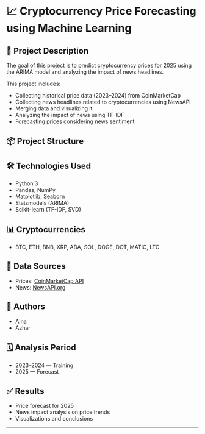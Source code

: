 # 📈 Cryptocurrency Price Forecasting using Machine Learning

## 🧠 Project Description
The goal of this project is to predict cryptocurrency prices for 2025 using the ARIMA model and analyzing the impact of news headlines.

This project includes:
- Collecting historical price data (2023–2024) from CoinMarketCap
- Collecting news headlines related to cryptocurrencies using NewsAPI
- Merging data and visualizing it
- Analyzing the impact of news using TF-IDF
- Forecasting prices considering news sentiment

## 📦 Project Structure


## 🛠 Technologies Used
- Python 3
- Pandas, NumPy
- Matplotlib, Seaborn
- Statsmodels (ARIMA)
- Scikit-learn (TF-IDF, SVD)

## 📊 Cryptocurrencies
- BTC, ETH, BNB, XRP, ADA, SOL, DOGE, DOT, MATIC, LTC

## 🧾 Data Sources
- Prices: [CoinMarketCap API](https://coinmarketcap.com/api/)
- News: [NewsAPI.org](https://newsapi.org)

## 👥 Authors
- Aina  
- Azhar

## 🗓 Analysis Period
- 2023–2024 — Training  
- 2025 — Forecast

## ✅ Results
- Price forecast for 2025
- News impact analysis on price trends
- Visualizations and conclusions

---

